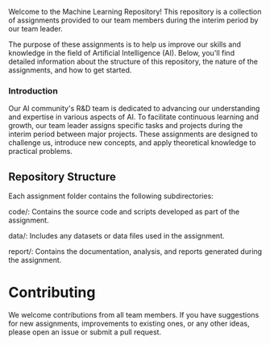 
Welcome to the Machine Learning Repository! This repository is a collection of assignments provided to our team members during the interim period by our team leader. 

The purpose of these assignments is to help us improve our skills and knowledge in the field of Artificial Intelligence (AI). Below, you'll find detailed information about the structure of this repository, the nature of the assignments, and how to get started.

### Introduction
Our AI community's R&D team is dedicated to advancing our understanding and expertise in various aspects of AI. To facilitate continuous learning and growth, our team leader assigns specific tasks and projects during the interim period between major projects. These assignments are designed to challenge us, introduce new concepts, and apply theoretical knowledge to practical problems.

## Repository Structure

Each assignment folder contains the following subdirectories:

code/: Contains the source code and scripts developed as part of the assignment.

data/: Includes any datasets or data files used in the assignment.

report/: Contains the documentation, analysis, and reports generated during the assignment.

# Contributing
We welcome contributions from all team members. If you have suggestions for new assignments, improvements to existing ones, or any other ideas, please open an issue or submit a pull request.
